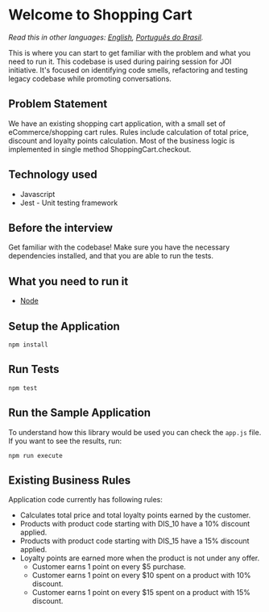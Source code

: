 # Welcome to Shopping Cart

*Read this in other languages: [English](README.md), [Português do Brasil](README.pt-br.md).*

This is where you can start to get familiar with the problem and what you need to run it.
This codebase is used during pairing session for JOI initiative.
It's focused on identifying code smells, refactoring and testing legacy codebase while promoting
conversations.

## Problem Statement

We have an existing shopping cart application, with a small set of eCommerce/shopping cart rules. Rules include calculation of total price, discount and loyalty points calculation. Most of the business logic is implemented in single method ShoppingCart.checkout.

## Technology used

- Javascript
- Jest - Unit testing framework

## Before the interview

Get familiar with the codebase! Make sure you have the necessary dependencies installed, and that you are able to run the tests.

## What you need to run it

- [Node](https://nodejs.org/en/download/)

## Setup the Application

```console
npm install
```

## Run Tests

```console
npm test
```

## Run the Sample Application

To understand how this library would be used you can check the `app.js` file. If you want to see the results, run:

```console
npm run execute
```

## Existing Business Rules

Application code currently has following rules:

- Calculates total price and total loyalty points earned by the customer.
- Products with product code starting with DIS_10 have a 10% discount applied.
- Products with product code starting with DIS_15 have a 15% discount applied.
- Loyalty points are earned more when the product is not under any offer.
  - Customer earns 1 point on every \$5 purchase.
  - Customer earns 1 point on every \$10 spent on a product with 10% discount.
  - Customer earns 1 point on every \$15 spent on a product with 15% discount.
